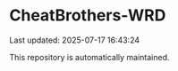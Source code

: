 # CheatBrothers-WRD

Last updated: 2025-07-17 16:43:24

This repository is automatically maintained.
